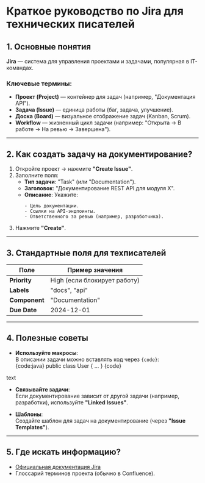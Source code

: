 # Краткое руководство по Jira для технических писателей

## 1. Основные понятия

**Jira** — система для управления проектами и задачами, популярная в IT-командах.  

### Ключевые термины:
- **Проект (Project)** — контейнер для задач (например, "Документация API").  
- **Задача (Issue)** — единица работы (баг, задача, улучшение).  
- **Доска (Board)** — визуальное отображение задач (Kanban, Scrum).  
- **Workflow** — жизненный цикл задачи (например: "Открыта → В работе → На ревью → Завершена").  

---

## 2. Как создать задачу на документирование?

1. Откройте проект → нажмите **"Create Issue"**.  
2. Заполните поля:  
   - **Тип задачи**: "Task" (или "Documentation").  
   - **Заголовок**: "Документирование REST API для модуля X".  
   - **Описание**: Укажите:  
     ```  
     - Цель документации.  
     - Ссылки на API-эндпоинты.  
     - Ответственного за ревью (например, разработчика).  
     ```  
3. Нажмите **"Create"**.

---

## 3. Стандартные поля для техписателей

| Поле               | Пример значения           |  
|--------------------|---------------------------|  
| **Priority**       | High (если блокирует работу) |  
| **Labels**         | "docs", "api"             |  
| **Component**      | "Documentation"           |  
| **Due Date**       | 2024-12-01                |  

---

## 4. Полезные советы

- **Используйте макросы**:  
  В описании задачи можно вставлять код через `{code}`:  
{code:java}
public class User { ... }
{code}

text

- **Связывайте задачи**:  
Если документирование зависит от другой задачи (например, разработки), используйте **"Linked Issues"**.  

- **Шаблоны**:  
Создайте шаблон для задач на документирование (через **"Issue Templates"**).  

---

## 5. Где искать информацию?

- [Официальная документация Jira](https://www.atlassian.com/ru/software/jira/guides)  
- Глоссарий терминов проекта (обычно в Confluence).  

